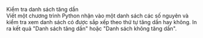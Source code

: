 Kiểm tra danh sách tăng dần<br/>
Viết một chương trình Python nhận vào một danh sách các số nguyên và kiểm tra xem danh sách có được sắp xếp theo thứ tự tăng dần hay không. In ra kết quả "Danh sách tăng dần" hoặc "Danh sách không tăng dần".<br/>